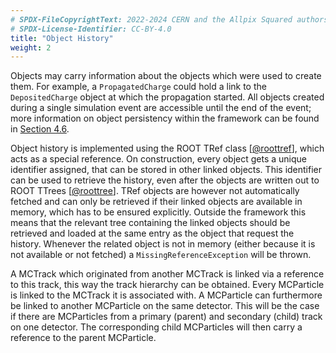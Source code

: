 ```yaml
---
# SPDX-FileCopyrightText: 2022-2024 CERN and the Allpix Squared authors
# SPDX-License-Identifier: CC-BY-4.0
title: "Object History"
weight: 2
---
```


Objects may carry information about the objects which were used to create them. For example, a `PropagatedCharge` could hold
a link to the `DepositedCharge` object at which the propagation started. All objects created during a single simulation event
are accessible until the end of the event; more information on object persistency within the framework can be found in
[Section 4.6](../04_framework/06_messages.md#persistency).

Object history is implemented using the ROOT TRef class \[[@roottref]\], which acts as a special reference. On construction,
every object gets a unique identifier assigned, that can be stored in other linked objects. This identifier can be used to
retrieve the history, even after the objects are written out to ROOT TTrees \[[@roottree]\]. TRef objects are however not
automatically fetched and can only be retrieved if their linked objects are available in memory, which has to be ensured
explicitly. Outside the framework this means that the relevant tree containing the linked objects should be retrieved and
loaded at the same entry as the object that request the history. Whenever the related object is not in memory (either because
it is not available or not fetched) a `MissingReferenceException` will be thrown.

A MCTrack which originated from another MCTrack is linked via a reference to this track, this way the track hierarchy can be
obtained. Every MCParticle is linked to the MCTrack it is associated with. A MCParticle can furthermore be linked to another
MCParticle on the same detector. This will be the case if there are MCParticles from a primary (parent) and secondary (child)
track on one detector. The corresponding child MCParticles will then carry a reference to the parent MCParticle.


[@roottref]: https://root.cern.ch/root/htmldoc/guides/users-guide/InputOutput.html
[@roottree]: https://root.cern.ch/root/htmldoc/guides/users-guide/Trees.html
